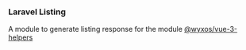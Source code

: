 ### Laravel Listing

A module to generate listing response for the module <a href="https://github.com/wyxos/vue-3-helpers" target="_blank">@wyxos/vue-3-helpers</a>
